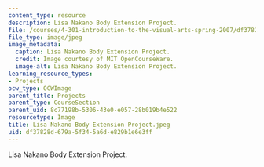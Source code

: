```yaml
---
content_type: resource
description: Lisa Nakano Body Extension Project.
file: /courses/4-301-introduction-to-the-visual-arts-spring-2007/df37828d679a5f345a6de829b1e6e3ff_LisaNakanoBodyExtensionProject.jpeg
file_type: image/jpeg
image_metadata:
  caption: Lisa Nakano Body Extension Project.
  credit: Image courtesy of MIT OpenCourseWare.
  image-alt: Lisa Nakano Body Extension Project.
learning_resource_types:
- Projects
ocw_type: OCWImage
parent_title: Projects
parent_type: CourseSection
parent_uid: 8c77198b-5306-43e0-e057-28b019b4e522
resourcetype: Image
title: Lisa Nakano Body Extension Project.jpeg
uid: df37828d-679a-5f34-5a6d-e829b1e6e3ff
---
```

Lisa Nakano Body Extension Project.